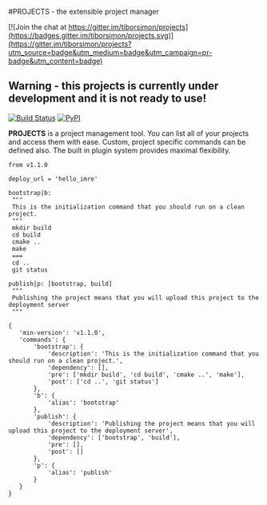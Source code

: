 #PROJECTS - the extensible project manager

[![Join the chat at https://gitter.im/tiborsimon/projects](https://badges.gitter.im/tiborsimon/projects.svg)](https://gitter.im/tiborsimon/projects?utm_source=badge&utm_medium=badge&utm_campaign=pr-badge&utm_content=badge)

## Warning - this projects is currently under development and it is not ready to use!

[![Build Status](https://travis-ci.org/tiborsimon/projects.svg?branch=master)](https://travis-ci.org/tiborsimon/projects) [![PyPI](https://img.shields.io/pypi/v/projects.svg?maxAge=2592000)](https://pypi.python.org/pypi?name=projects&version=0.1.1&:action=display)

 __PROJECTS__ is a project management tool. You can list all of your projects and access
 them with ease. Custom, project specific commands can be defined also. The built
 in plugin system provides maximal flexibility.
 
 
 ```
from v1.1.0

deploy_url = 'hello_imre'

bootstrap|b:
  """
  This is the initialization command that you should run on a clean project.
  """
  mkdir build
  cd build
  cmake ..
  make
  ===
  cd ..
  git status

publish|p: [bootstrap, build]
  """
  Publishing the project means that you will upload this project to the deployment server
  """
 ```
 
 ```
 {
    'min-version': 'v1.1.0',
    'commands': {
        'bootstrap': {
            'description': 'This is the initialization command that you should run on a clean project.',
            'dependency': [],
            'pre': ['mkdir build', 'cd build', 'cmake ..', 'make'],
            'post': ['cd ..', 'git status']
        },
        'b': {
            'alias': 'bootstrap'
        },
        'publish': {
            'description': 'Publishing the project means that you will upload this project to the deployment server',
            'dependency': ['bootstrap', 'build'],
            'pre': [],
            'post': []
        },
        'p': {
            'alias': 'publish'
        }
    }
}
```

